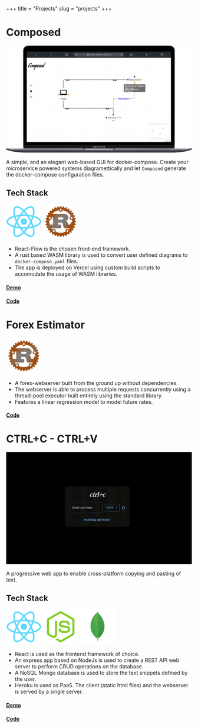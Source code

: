 +++
title = "Projects"
slug = "projects"
+++
<br>

# Composed

![composed](images/composed.png)

A simple, and an elegant web-based GUI for docker-compose. Create your microservice powered systems diagramettically and let `Composed` generate the docker-compose configuration files.

## Tech Stack
![react](images/structure.png) ![rust](images/rust.png)

- React-Flow is the chosen front-end framework.
- A rust based WASM library is used to convert user defined diagrams to `docker-compose.yaml` files.
- The app is deployed on Vercel using custom build scripts to accomodate the usage of WASM libraries.

#### [Demo](https://always-composed.vercel.app/)
#### [Code](https://github.com/mukkund1996/composed)

# Forex Estimator
![rust](images/rust.png)
- A forex-webserver built from the ground up without dependencies. 
- The webserver is able to process multiple requests concurrently using a thread-pool executor built entirely using the standard library.
- Features a linear regression model to model future rates.

#### [Code](https://github.com/mukkund1996/exchanger)

# CTRL+C - CTRL+V

![copypaste](images/copypaste.gif)

A progressive web app to enable cross-platform copying and pasting of text.

## Tech Stack
![react](images/structure.png) ![node](images/node.png) ![mongo](images/mongo.png)

- React is used as the frontend framework of choice.
- An express app based on NodeJs is used to create a REST API web server to perform CRUD operations on the database.
- A NoSQL Mongo database is used to store the text snippets defined by the user.
- Heroku is used as PaaS. The client (static html files) and the webserver is served by a single server. 

#### [Demo](http://ctrl-c-ctrl-v.herokuapp.com)
#### [Code](mukkund1996/copy-paste)
